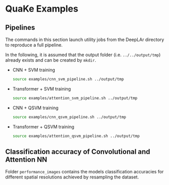 # QuaKe Examples

## Pipelines

The commands in this section launch utility jobs from the DeepLAr directory to reproduce a full pipeline.

In the following, it is assumed that the output folder (i.e. `../../output/tmp`)
already exists and can be created by `mkdir`.


- CNN + SVM training

    ```bash
    source examples/cnn_svm_pipeline.sh ../output/tmp
    ```

- Transformer + SVM training

    ```bash
    source examples/attention_svm_pipeline.sh ../output/tmp
    ```
- CNN + QSVM training

    ```bash
    source examples/cnn_qsvm_pipeline.sh ../output/tmp
    ```

- Transformer + QSVM training

    ```bash
    source examples/attention_qsvm_pipeline.sh ../output/tmp
    ```
    
## Classification accuracy of Convolutional and Attention NN

Folder `performance_images` contains the models classification accuracies for different spatial resolutions achieved by resampling the dataset.